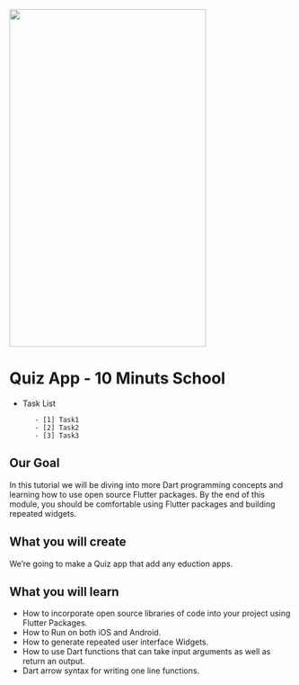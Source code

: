 
<img src="./musics.png" width="350" height="600">

# Quiz App - 10 Minuts School 

     
- Task List 
   ```
      - [1] Task1
      - [2] Task2
      - [3] Task3
   ```

## Our Goal

In this tutorial we will be diving into more Dart programming concepts and learning how to use open source Flutter packages. By the end of this module, you should be comfortable using Flutter packages and building repeated widgets.


## What you will create

We’re going to make a Quiz app that add any eduction apps. 


## What you will learn

- How to incorporate open source libraries of code into your project using Flutter Packages.
- How to Run on both iOS and Android.
- How to generate repeated user interface Widgets.
- How to use Dart functions that can take input arguments as well as return an output.
- Dart arrow syntax for writing one line functions.
<!-- all link is here  -->

 [Project Video]: https://www.youtube.com/@codermamun


 [YouTube]: https://www.youtube.com/@codermamun


 [Facebook]: https://www.facebook.com/neloy.mamun.1/



